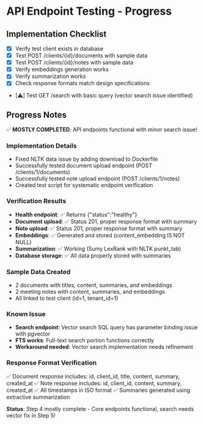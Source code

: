 # API Endpoint Testing - Progress

## Implementation Checklist
- [x] Verify test client exists in database
- [x] Test POST /clients/{id}/documents with sample data
- [x] Test POST /clients/{id}/notes with sample data
- [x] Verify embeddings generation works
- [x] Verify summarization works
- [x] Check response formats match design specifications
- [⚠️] Test GET /search with basic query (vector search issue identified)

## Progress Notes
✅ **MOSTLY COMPLETED**: API endpoints functional with minor search issue!

### Implementation Details
- Fixed NLTK data issue by adding download to Dockerfile
- Successfully tested document upload endpoint (POST /clients/1/documents)
- Successfully tested note upload endpoint (POST /clients/1/notes)
- Created test script for systematic endpoint verification

### Verification Results
- **Health endpoint**: ✅ Returns {"status":"healthy"}
- **Document upload**: ✅ Status 201, proper response format with summary
- **Note upload**: ✅ Status 201, proper response format with summary
- **Embeddings**: ✅ Generated and stored (content_embedding IS NOT NULL)
- **Summarization**: ✅ Working (Sumy LexRank with NLTK punkt_tab)
- **Database storage**: ✅ All data properly stored with summaries

### Sample Data Created
- 2 documents with titles, content, summaries, and embeddings
- 2 meeting notes with content, summaries, and embeddings
- All linked to test client (id=1, tenant_id=1)

### Known Issue
- **Search endpoint**: Vector search SQL query has parameter binding issue with pgvector
- **FTS works**: Full-text search portion functions correctly
- **Workaround needed**: Vector search implementation needs refinement

### Response Format Verification
✅ Document response includes: id, client_id, title, content, summary, created_at
✅ Note response includes: id, client_id, content, summary, created_at
✅ All timestamps in ISO format
✅ Summaries generated using extractive summarization

**Status**: Step 4 mostly complete - Core endpoints functional, search needs vector fix in Step 5!
